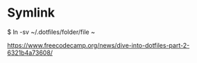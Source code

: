 # Symlink
$ ln -sv ~/.dotfiles/folder/file ~

https://www.freecodecamp.org/news/dive-into-dotfiles-part-2-6321b4a73608/